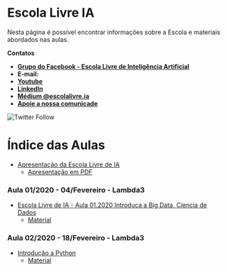 # Escola Livre IA

Nesta página é possível encontrar informações sobre a Escola e materiais abordados nas aulas.

**Contatos**

- [**Grupo do Facebook - Escola Livre de Inteligência Artificial**](https://www.facebook.com/Escola-Livre-de-Intelig%C3%AAncia-Artificial-111172507104659/)
- **E-mail:** 
- [**Youtube**](https://www.youtube.com/channel/UCLsS3dxDbu5uWcCJQxNdt9Q)
- [**LinkedIn**](https://www.linkedin.com/company/escolalivre-ia/)
- [**Médium @escolalivre.ia**](https://medium.com/@escolalivre.ia)
- [**Apoie a nossa comunicade**](https://apoia.se/escolalivre-ia)

![Twitter Follow](https://img.shields.io/twitter/follow/escolalivre_ia?label=escolalivre_ia&style=social)

# Índice das Aulas

- [Apresentação da Escola Livre de IA](https://docs.google.com/presentation/d/1FYE8A1FMcJxOInJth9jFOLuCohqPTOZNEyJeWvOEfhQ/edit?usp=sharing)
	- [Apresentação em PDF](https://github.com/escolalivre-ia/aulas/blob/master/01_aula/Escola_Livre_IA_Apresentacao.pdf)
	
### Aula 01/2020 - 04/Fevereiro - Lambda3

- [Escola Livre de IA - Aula 01.2020 Introduca a Big Data, Ciencia de Dados]()
	- [Material](https://github.com/escolalivre-ia/aulas/blob/master/01_aula/Escola%20Livre%20de%20IA%20-%20Aula%2001.2020%20Introduca%20a%20Big%20Data%2C%20Ciencia%20de%20Dados.pdf) 

### Aula 02/2020 - 18/Fevereiro - Lambda3

- [Introdução a Python]()
	- [Material]()

